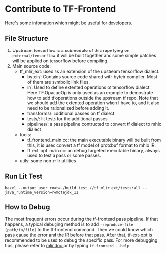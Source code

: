 # Contribute to TF-Frontend

Here's some infomation which might be useful for developers.

## File Structure
1. Upstream tensorflow is a submodule of this repo lying on `external/tensorflow`, it will be built together and some simple patches will be applied on tensorflow before compiling.
2. Main source code:
    - tf_mlir_ext: used as an extension of the upstream tensorflow dialect.
        - byteir/: Contains source code shared with byteir compiler. Most of them are symbolic link files.
        - ir/: Used to define extented operations of tensorflow dialect. Here TF.OpaqueOp is only used as an example to demostrate how to add tf operations outside the upstream tf repo. Note that we should add the extented operation when I have to, and it also need to be rationalized before adding it.
        - transforms/: additional passes on tf dialect
        - tests/: lit tests for the additional passes
        - pipelines/: a pass pipeline contructed to convert tf dialect to mhlo dialect
    - tools: 
        - tf_frontend_main.cc: the main executable binary will be built from this, it is used convert a tf model of protobuf format to mhlo IR.
        - tf_ext_opt_main.cc: an debug targeted executable binary, always used to test a pass or some passes.
    - utils: some non-mlir utilities

## Run Lit Test

```shell
bazel --output_user_root=./build test //tf_mlir_ext/tests:all --java_runtime_version=remotejdk_11
```

## How to Debug
The most frequent errors occur during the tf-frontend pass pipeline. If that happens, a typical debuging method is to add `-reproduce-file [path/to/file]` to the tf-frontend command. Then we could know which pass cause the error and the IR before that pass. After that, tf-ext-opt is recommended to be used to debug the specific pass. For more debugging tips, please refer to [mlir doc ](https://mlir.llvm.org/getting_started/Debugging/) or by typing `tf-frontend --help`.

